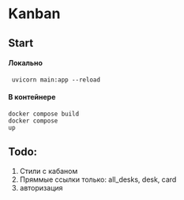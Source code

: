 # Kanban

## Start
#### Локально
<code> uvicorn main:app --reload </code>  

#### В контейнере  
<code>docker compose build</code>
<br/>
<code>docker compose up</code>


## Todo:
1. Стили с кабаном  
2. Пряммые ссылки только: all_desks, desk, card   
3. авторизация